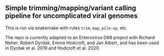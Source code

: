 ## Simple trimming/mapping/variant calling pipeline for uncomplicated viral genomes

This is run via snakemake with rules `trim`, `map`, `pile-up`, etc

The repo is currently adapted to an Enterovirus D68 project with Richard Neher, Robert Dyrdak, Emma Hodcroft, and Jan Albert, and has been used in Dyrdak et al. 2019 and Hodcroft et al. 2020.

